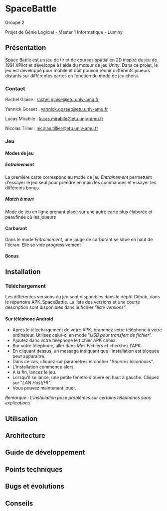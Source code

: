 # SpaceBattle

Groupe 2

Projet de Génie Logiciel - Master 1 Informatique - Luminy

## Présentation
Space Battle est un jeu de tir et de courses spatial en 2D inspiré du jeu de 1991 XPilot et développé à l'aide du moteur de jeu Unity. 
Dans ce projet, le jeu est développé pour mobile et doit pouvoir réunir diifférents joueurs distants sur différentes 
cartes en fonction du mode de jeu choisi.

### Contact
Rachel Glaise : rachel.glaise@etu.univ-amu.fr

Yannick Gosset : yannick.gosset@etu.univ-amu.fr

Lucas Mirabile : lucas.mirabile@etu.univ-amu.fr

Nicolas Tillier : nicolas.tillier@etu.univ-amu.fr

### Jeu
#### Modes de jeu
##### Entrainement
La première carte correspond au mode de jeu _Entrainement_ permettant d'essayer le jeu seul pour prendre en main les commandes et essayer 
les différents bonus.  
##### Match à mort
Mode de jeu en ligne prenant place sur une autre carte plus élaborée et peaufinée où les joueurs
#### Carburant
Dans le mode _Entrainement_, une jauge de carburant se situe en haut de l'écran. Elle se vide progressivement
#### Bonus


## Installation
### Téléchargement
Les différentes versions du jeu sont disponibles dans le dépôt Github, dans le répertoire APK_SpaceBattle. La liste des versions et une courte description sont disponibles dans le fichier "_liste versions_".
 
#### Sur téléphone Android
* Après le téléchargement de votre APK, branchez votre téléphone à votre ordinateur. Utilisez celui-ci en mode "_USB pour transfert de fichier_". 
* Ajoutez dans votre téléphone le fichier APK choisi.
* Sur votre téléphone, aller dans _Mes Fichiers_ et cherchez l'APK.
* En cliquant dessus, un message indiquant que l'installation est bloquée peut apparaître.
* Dans ce cas, cliquez sur paramètres et cocher "_Sources inconnues_".
* L'installation commence alors.
* A la fin, lancez le jeu.
* Lorsqu'il se lance, une petite fenetre s'ouvre en haut à gauche. Cliquez sur "_LAN Host(H)_".
* Vous pouvez maintenant jouer.

_Remarque : L'installation pose problèmes sur certains téléphones sans explications_

## Utilisation

## Architecture

## Guide de développement

## Points techniques

## Bugs et évolutions

## Conseils
